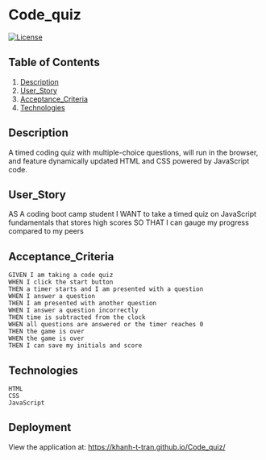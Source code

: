 # Code_quiz
[![License](https://img.shields.io/badge/License-Apache_2.0-blue.svg)](https://opensource.org/licenses/Apache-2.0) 

## Table of Contents
1. [Description](#Description)
2. [User_Story](#User_Story)
3. [Acceptance_Criteria](#Acceptance_Criteria)
4. [Technologies](#Technologies)

## Description
A timed coding quiz with multiple-choice questions, will run in the browser, and feature dynamically updated HTML and CSS powered by JavaScript code.

## User_Story
AS A coding boot camp student
I WANT to take a timed quiz on JavaScript fundamentals that stores high scores
SO THAT I can gauge my progress compared to my peers

## Acceptance_Criteria
```
GIVEN I am taking a code quiz
WHEN I click the start button
THEN a timer starts and I am presented with a question
WHEN I answer a question
THEN I am presented with another question
WHEN I answer a question incorrectly
THEN time is subtracted from the clock
WHEN all questions are answered or the timer reaches 0
THEN the game is over
WHEN the game is over
THEN I can save my initials and score
```
## Technologies
```
HTML
CSS
JavaScript
```
## Deployment
View the application at: 
https://khanh-t-tran.github.io/Code_quiz/